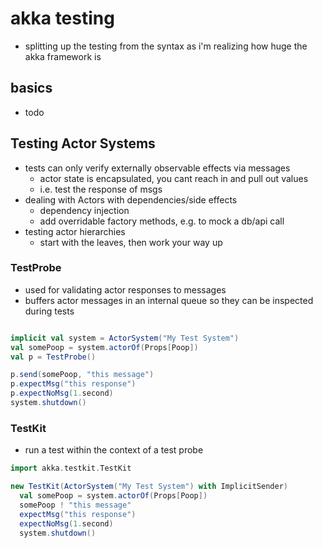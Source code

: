 # akka testing

- splitting up the testing from the syntax as i'm realizing how huge the akka framework is

## basics

- todo

## Testing Actor Systems

- tests can only verify externally observable effects via messages
  - actor state is encapsulated, you cant reach in and pull out values
  - i.e. test the response of msgs
- dealing with Actors with dependencies/side effects
  - dependency injection
  - add overridable factory methods, e.g. to mock a db/api call
- testing actor hierarchies
  - start with the leaves, then work your way up

### TestProbe

- used for validating actor responses to messages
- buffers actor messages in an internal queue so they can be inspected during tests

```scala

implicit val system = ActorSystem("My Test System")
val somePoop = system.actorOf(Props[Poop])
val p = TestProbe()

p.send(somePoop, "this message")
p.expectMsg("this response")
p.expectNoMsg(1.second)
system.shutdown()

```

### TestKit

- run a test within the context of a test probe

```scala
import akka.testkit.TestKit

new TestKit(ActorSystem("My Test System") with ImplicitSender)
  val somePoop = system.actorOf(Props[Poop])
  somePoop ! "this message"
  expectMsg("this response")
  expectNoMsg(1.second)
  system.shutdown()

```
